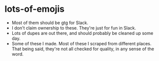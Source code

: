 # lots-of-emojis


* Most of them should be gtg for Slack.
* I don't claim ownership to these. They're just for fun in Slack.
* Lots of dupes are out there, and should probably be cleaned up some day.
* Some of these I made. Most of these I scraped from different places. That being said, they're not all checked for 
quality, in any sense of the word.